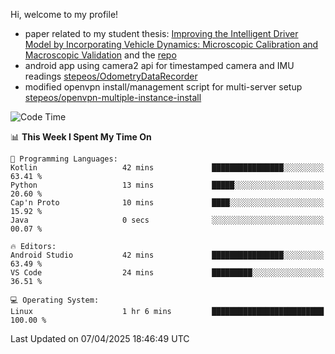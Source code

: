Hi, welcome to my profile!

* paper related to my student thesis: [Improving the Intelligent Driver Model by Incorporating Vehicle Dynamics: Microscopic Calibration and Macroscopic Validation](https://doi.org/10.48550/arXiv.2408.03722) and the [repo](https://github.com/stepeos/pycarmodel_calibration)
* android app using camera2 api for timestamped camera and IMU readings [stepeos/OdometryDataRecorder](https://github.com/stepeos/OdometryDataRecorder)
* modified openvpn install/management script for multi-server setup [stepeos/openvpn-multiple-instance-install](https://github.com/stepeos/openvpn-multiple-instance-install)

<!--START_SECTION:waka-->
![Code Time](http://img.shields.io/badge/Code%20Time-2%2C009%20hrs%2036%20mins-blue)

📊 **This Week I Spent My Time On** 

```text
💬 Programming Languages: 
Kotlin                   42 mins             ████████████████░░░░░░░░░   63.41 % 
Python                   13 mins             █████░░░░░░░░░░░░░░░░░░░░   20.60 % 
Cap'n Proto              10 mins             ████░░░░░░░░░░░░░░░░░░░░░   15.92 % 
Java                     0 secs              ░░░░░░░░░░░░░░░░░░░░░░░░░   00.07 % 

🔥 Editors: 
Android Studio           42 mins             ████████████████░░░░░░░░░   63.49 % 
VS Code                  24 mins             █████████░░░░░░░░░░░░░░░░   36.51 % 

💻 Operating System: 
Linux                    1 hr 6 mins         █████████████████████████   100.00 % 
```


 Last Updated on 07/04/2025 18:46:49 UTC
<!--END_SECTION:waka-->
